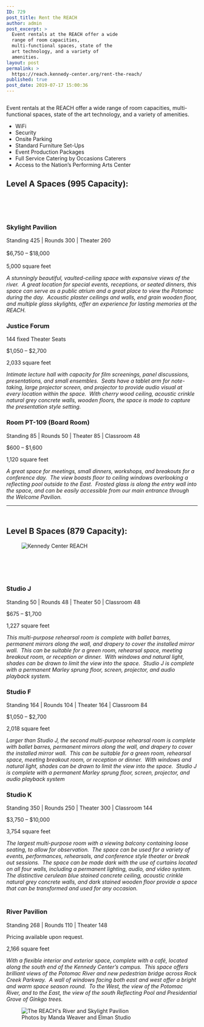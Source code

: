 ```yaml
---
ID: 729
post_title: Rent the REACH
author: admin
post_excerpt: >
  Event rentals at the REACH offer a wide
  range of room capacities,
  multi-functional spaces, state of the
  art technology, and a variety of
  amenities.
layout: post
permalink: >
  https://reach.kennedy-center.org/rent-the-reach/
published: true
post_date: 2019-07-17 15:00:36
---
```

<!-- wp:image {"id":824} -->
<figure class="wp-block-image"><img src="https://reach.kennedy-center.org/wp-content/uploads/2019/09/rent-banner.jpg" alt="" class="wp-image-824"/></figure>
<!-- /wp:image -->

<p>Event rentals at the REACH offer a wide range of room capacities, multi-functional spaces, state of the art technology, and a variety of amenities.</p>
<ul>
<li>WiFi</li>
<li>Security</li>
<li>Onsite Parking</li>
<li>Standard Furniture Set-Ups</li>
<li>Event Production Packages</li>
<li>Full Service Catering by Occasions Caterers</li>
<li>Access to the Nation’s Performing Arts Center</li>
</ul>

<!-- wp:heading -->
<h2><strong>Level A Spaces (995 Capacity):</strong> </h2>
<!-- /wp:heading -->

<!-- wp:spacer {"height":51} -->
<div style="height:51px" aria-hidden="true" class="wp-block-spacer"></div>
<!-- /wp:spacer -->

<!-- wp:heading {"level":3} -->
<h3>Skylight Pavilion</h3>
<!-- /wp:heading -->

<!-- wp:paragraph -->
<p>Standing 425 | Rounds 300 | Theater 260<br> <br>$6,750 – $18,000<br> <br>5,000 square feet </p>
<!-- /wp:paragraph -->

<!-- wp:paragraph -->
<p><em>A stunningly beautiful, vaulted-ceiling space with expansive views of the river.&nbsp; A great location for special events, receptions, or seated dinners, this space can serve as a public atrium and a great place to view the Potomac during the day.&nbsp; Acoustic plaster ceilings and walls, end grain wooden floor, and multiple glass skylights, offer an experience for lasting memories at the REACH.</em></p>
<!-- /wp:paragraph -->

<!-- wp:heading {"level":3} -->
<h3>Justice Forum</h3>
<!-- /wp:heading -->

<!-- wp:paragraph -->
<p>144 fixed Theater Seats</p>
<!-- /wp:paragraph -->

<!-- wp:paragraph -->
<p>$1,050 – $2,700</p>
<!-- /wp:paragraph -->

<!-- wp:paragraph -->
<p>2,033 square feet</p>
<!-- /wp:paragraph -->

<!-- wp:paragraph -->
<p><em>Intimate lecture hall with capacity for film screenings, panel discussions, presentations, and small ensembles.&nbsp; Seats have a tablet arm for note-taking, large projector screen, and projector to provide audio visual at every location within the space.&nbsp; With cherry wood ceiling, acoustic crinkle natural grey concrete walls, wooden floors, the space is made to capture the presentation style setting.</em></p>
<!-- /wp:paragraph -->

<!-- wp:heading {"level":3} -->
<h3> Room PT-109 (Board Room) </h3>
<!-- /wp:heading -->

<!-- wp:paragraph -->
<p>Standing 85 | Rounds 50 | Theater 85 | Classroom 48</p>
<!-- /wp:paragraph -->

<!-- wp:paragraph -->
<p>$600 – $1,600</p>
<!-- /wp:paragraph -->

<!-- wp:paragraph -->
<p>1,120 square feet</p>
<!-- /wp:paragraph -->

<!-- wp:paragraph -->
<p><em>A great space for meetings, small dinners, workshops, and breakouts for a conference day.&nbsp; The view boasts floor to ceiling windows overlooking a reflecting pool outside to the East.&nbsp; Frosted glass is along the entry wall into the space, and can be easily accessible from our main entrance through the Welcome Pavilion.</em></p>
<!-- /wp:paragraph -->

<!-- wp:separator -->
<hr class="wp-block-separator"/>
<!-- /wp:separator -->

<!-- wp:heading -->
<h2> <br><strong>Level B Spaces (879 Capacity):</strong> </h2>
<!-- /wp:heading -->

<!-- wp:image {"id":825,"align":"right"} -->
<div class="wp-block-image"><figure class="alignright"><img src="https://reach.kennedy-center.org/wp-content/uploads/2019/09/KennedyCenterREACH-PreviewEventGallery-MandaWeaver-255_web.jpg" alt="Kennedy Center REACH" class="wp-image-825"/></figure></div>
<!-- /wp:image -->

<!-- wp:spacer {"height":58} -->
<div style="height:58px" aria-hidden="true" class="wp-block-spacer"></div>
<!-- /wp:spacer -->

<!-- wp:heading {"level":3} -->
<h3>Studio J</h3>
<!-- /wp:heading -->

<!-- wp:paragraph -->
<p>Standing 50 | Rounds 48 | Theater 50 | Classroom 48</p>
<!-- /wp:paragraph -->

<!-- wp:paragraph -->
<p>$675 – $1,700</p>
<!-- /wp:paragraph -->

<!-- wp:paragraph -->
<p>1,227 square feet</p>
<!-- /wp:paragraph -->

<!-- wp:paragraph -->
<p><em>This multi-purpose rehearsal room is complete with ballet barres, permanent mirrors along the wall, and drapery to cover the installed mirror wall.&nbsp; This can be suitable for a green room, rehearsal space, meeting breakout room, or reception or dinner.&nbsp; With windows and natural light, shades can be drawn to limit the view into the space.&nbsp; Studio J is complete with a permanent Marley sprung floor, screen, projector, and audio playback system.</em></p>
<!-- /wp:paragraph -->

<!-- wp:heading {"level":3} -->
<h3>Studio F</h3>
<!-- /wp:heading -->

<!-- wp:paragraph -->
<p>Standing 164 | Rounds 104 | Theater 164 | Classroom 84</p>
<!-- /wp:paragraph -->

<!-- wp:paragraph -->
<p>$1,050 – $2,700</p>
<!-- /wp:paragraph -->

<!-- wp:paragraph -->
<p>2,018 square feet</p>
<!-- /wp:paragraph -->

<!-- wp:paragraph -->
<p><em>Larger than Studio J, the second multi-purpose rehearsal room is complete with ballet barres, permanent mirrors along the wall, and drapery to cover the installed mirror wall.&nbsp; This can be suitable for a green room, rehearsal space, meeting breakout room, or reception or dinner.&nbsp; With windows and natural light, shades can be drawn to limit the view into the space.&nbsp; Studio J is complete with a permanent Marley sprung floor, screen, projector, and audio playback system</em></p>
<!-- /wp:paragraph -->

<!-- wp:heading {"level":3} -->
<h3>Studio K</h3>
<!-- /wp:heading -->

<!-- wp:paragraph -->
<p>Standing 350 | Rounds 250 | Theater 300 | Classroom 144</p>
<!-- /wp:paragraph -->

<!-- wp:paragraph -->
<p>$3,750 – $10,000</p>
<!-- /wp:paragraph -->

<!-- wp:paragraph -->
<p>3,754 square feet</p>
<!-- /wp:paragraph -->

<!-- wp:paragraph -->
<p><em>The largest multi-purpose room with a viewing balcony containing loose seating, to allow for observation.&nbsp; The space can be used for a variety of events, performances, rehearsals, and conference style theater or break out sessions.&nbsp; The space can be made dark with the use of curtains located on all four walls, including a permanent lighting, audio, and video system.&nbsp; The distinctive cerulean blue stained concrete ceiling, acoustic crinkle natural grey concrete walls, and dark stained wooden floor provide a space that can be transformed and used for any occasion.</em></p>
<!-- /wp:paragraph -->

<!-- wp:heading {"level":3} -->
<h3> <br>River Pavilion </h3>
<!-- /wp:heading -->

<!-- wp:paragraph -->
<p>Standing 268 | Rounds 110 | Theater 148</p>
<!-- /wp:paragraph -->

<!-- wp:paragraph -->
<p>Pricing available upon request.</p>
<!-- /wp:paragraph -->

<!-- wp:paragraph -->
<p>2,166 square feet</p>
<!-- /wp:paragraph -->

<!-- wp:paragraph -->
<p><em>With a flexible interior and exterior space, complete with a café, located along the south end of the Kennedy Center’s campus.&nbsp; This space offers brilliant views of the Potomac River and new pedestrian bridge across Rock Creek Parkway.&nbsp; A wall of windows facing both east and west offer a bright and warm space season round.&nbsp; To the West, the view of the Potomac River, and to the East, the view of the south Reflecting Pool and Presidential Grove of Ginkgo trees.</em></p>
<!-- /wp:paragraph -->

<!-- wp:image {"id":833,"align":"center"} -->
<div class="wp-block-image"><figure class="aligncenter"><img src="https://reach.kennedy-center.org/wp-content/uploads/2019/07/2019_09_05-reach-elmanstudio-9751_web.jpg" alt="The REACH's River and Skylight Pavilion" class="wp-image-833"/><figcaption>Photos by Manda Weaver and Elman Studio ﻿</figcaption></figure></div>
<!-- /wp:image -->